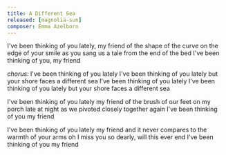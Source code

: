 ```yaml
---
title: A Different Sea
released: [magnolia-sun]
composer: Emma Azelborn
---
```


I've been thinking of you lately, my friend
of the shape of the curve on the edge of your smile
as you sang us a tale from the end of the bed
I've been thinking of you, my friend

_chorus:_
I've been thinking of you lately
I've been thinking of you lately
but your shore faces a different sea
I've been thinking of you lately
I've been thinking of you lately
but your shore faces a different sea

I've been thinking of you lately my friend
of the brush of our feet on my porch late at night
as we pivoted closely together again
I've been thinking of you my friend

I've been thinking of you lately my friend
and it never compares to the warmth of your arms
oh I miss you so dearly, will this ever end
I've been thinking of you my friend